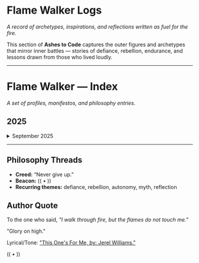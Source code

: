 # Flame Walker Logs

_A record of archetypes, inspirations, and reflections written as fuel for the fire._

This section of **Ashes to Code** captures the outer figures and archetypes that mirror inner battles — stories of defiance, rebellion, endurance, and lessons drawn from those who lived loudly.

---

# Flame Walker — Index

_A set of profiles, manifestos, and philosophy entries._

## 2025

<details>
  <summary>September 2025</summary>

- **2025-09-28** — [AI — Super Powers](flame-walker-2025-09-28.md)
- **2025-09-27** — [Healthy Defiance](flame-walker-2025-09-27.md)
- **2025-09-26** — [Poetic Mantra](flame-walker-2025-09-26.md)
- **2025-09-25** — [Speak Life](flame-walker-2025-09-25.md)

</details>

---

## Philosophy Threads

- **Creed:** “Never give up.”  
- **Beacon:** (( • ))  
- **Recurring themes:** defiance, rebellion, autonomy, myth, reflection

## Author Quote

To the one who said, *"I walk through fire, but the flames do not touch me."*  

"Glory on high."

Lyrical/Tone: ["This One's For Me, by: Jerel Williams."](https://www.youtube.com/watch?v=EEmXMyGoPag)

(( • ))
